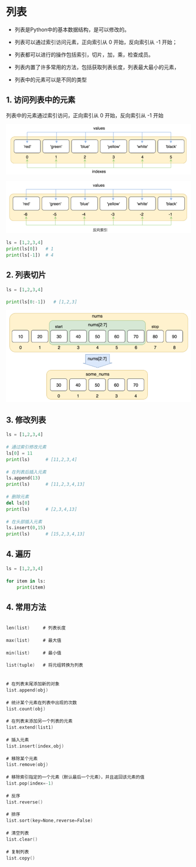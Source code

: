 # 列表

- 列表是Python中的基本数据结构，是可以修改的。

- 列表可以通过索引访问元素，正向索引从 0 开始，反向索引从 -1 开始；

- 列表都可以进行的操作包括索引，切片，加，乘，检查成员。

- 列表内置了许多常用的方法，包括获取列表长度，列表最大最小的元素，

- 列表中的元素可以是不同的类型

## 1. 访问列表中的元素

列表中的元素通过索引访问，正向索引从 0 开始，反向索引从 -1 开始

![](https://github.com/existorlive/existorlivepic/raw/master/%E6%88%AA%E5%B1%8F2021-11-22%20%E4%B8%8A%E5%8D%8812.27.53.png)

![](https://github.com/existorlive/existorlivepic/raw/master/%E6%88%AA%E5%B1%8F2021-11-22%20%E4%B8%8A%E5%8D%8812.28.10.png)


```python
ls = [1,2,3,4]
print(ls[0])   # 1
print(ls[-1])  # 4
```

## 2. 列表切片

```python 
ls = [1,2,3,4]

print(ls[0:-1])   # [1,2,3]

```

![](https://github.com/existorlive/existorlivepic/raw/master/%E6%88%AA%E5%B1%8F2021-11-22%20%E4%B8%8A%E5%8D%8812.32.01.png)

## 3. 修改列表

```python
ls = [1,2,3,4]

# 通过索引修改元素
ls[0] = 11 
print(ls)      # [11,2,3,4] 

# 在列表后插入元素 
ls.append(13)
print(ls)      # [11,2,3,4,13]

# 删除元素
del ls[0]
print(ls)      # [2,3,4,13]

# 在头部插入元素 
ls.insert(0,15)
print(ls)      # [15,2,3,4,13]

```

## 4. 遍历

```python
ls = [1,2,3,4]

for item in ls:
    print(item)

```

## 4. 常用方法 

```swift

len(list)     # 列表长度

max(list)     # 最大值

min(list)     # 最小值

list(tuple)   # 将元组转换为列表


# 在列表末尾添加新的对象
list.append(obj)

# 统计某个元素在列表中出现的次数
list.count(obj)

# 在列表末添加另一个列表的元素
list.extend(list1)

# 插入元素
list.insert(index,obj)

# 移除某个元素
list.remove(obj)

# 移除索引指定的一个元素（默认最后一个元素），并且返回该元素的值
list.pop(index=-1)

# 反序
list.reverse()

# 排序
list.sort(key=None,reverse=False)

# 清空列表
list.clear()

# 复制列表
list.copy()
```
